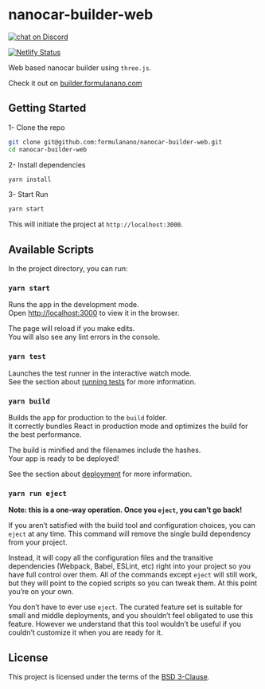 # nanocar-builder-web

<a href="https://discord.gg/54ySkdv">
  <img src="https://img.shields.io/discord/598249771676860416.svg?logo=discord" alt="chat on Discord">
</a>

[![Netlify Status](https://api.netlify.com/api/v1/badges/82c6bc8f-bd47-4db8-8133-23c10fa34436/deploy-status)](https://app.netlify.com/sites/formulanano/deploys)

Web based nanocar builder using `three.js`.

Check it out on [builder.formulanano.com](https://builder.formulanano.com)

## Getting Started

1- Clone the repo

```bash
git clone git@github.com:formulanano/nanocar-builder-web.git
cd nanocar-builder-web
```

2- Install dependencies

```bash
yarn install
```

3- Start Run

```bash
yarn start
```

This will initiate the project at `http://localhost:3000`.

## Available Scripts

In the project directory, you can run:

### `yarn start`

Runs the app in the development mode.  
Open [http://localhost:3000](http://localhost:3000) to view it in the browser.

The page will reload if you make edits.  
You will also see any lint errors in the console.

### `yarn test`

Launches the test runner in the interactive watch mode.  
See the section about [running tests](https://facebook.github.io/create-react-app/docs/running-tests) for more information.

### `yarn build`

Builds the app for production to the `build` folder.  
It correctly bundles React in production mode and optimizes the build for the best performance.

The build is minified and the filenames include the hashes.  
Your app is ready to be deployed!

See the section about [deployment](https://facebook.github.io/create-react-app/docs/deployment) for more information.

### `yarn run eject`

**Note: this is a one-way operation. Once you `eject`, you can’t go back!**

If you aren’t satisfied with the build tool and configuration choices, you can `eject` at any time. This command will remove the single build dependency from your project.

Instead, it will copy all the configuration files and the transitive dependencies (Webpack, Babel, ESLint, etc) right into your project so you have full control over them. All of the commands except `eject` will still work, but they will point to the copied scripts so you can tweak them. At this point you’re on your own.

You don’t have to ever use `eject`. The curated feature set is suitable for small and middle deployments, and you shouldn’t feel obligated to use this feature. However we understand that this tool wouldn’t be useful if you couldn’t customize it when you are ready for it.

## License

This project is licensed under the terms of the
[BSD 3-Clause](/LICENSE).

